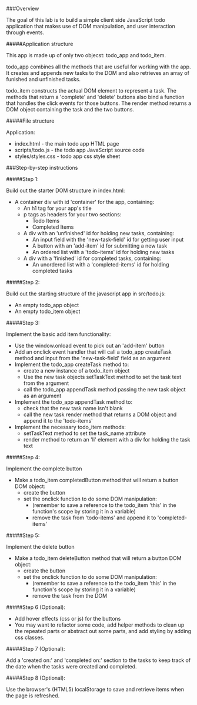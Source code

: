 ###Overview

The goal of this lab is to build a simple client side JavaScript todo application that makes use of DOM manipulation, and user interaction through events.

#####Application structure

This app is made up of only two objecst: todo_app and todo_item.

todo_app combines all the methods that are useful for working with the app.  It creates and appends new tasks to the DOM and also retrieves an array of funished and unfinished tasks.

todo_item constructs the actual DOM element to represent a task.  The methods that return a 'complete' and 'delete' buttons also bind a function that handles the click events for those buttons.  The render method returns a DOM object containing the task and the two buttons.

#####File structure

Application:

- index.html - the main todo app HTML page
- scripts/todo.js - the todo app JavaScript source code
- styles/styles.css - todo app css style sheet

###Step-by-step instructions

#####Step 1:

Build out the starter DOM structure in index.html:

- A container div with id 'container' for the app, containing:
  - An h1 tag for your app's title
  - p tags as headers for your two sections:
  	- Todo Items
  	- Completed Items
  - A div with an 'unfinished' id for holding new tasks, containing:
    - An input field with the 'new-task-field' id for getting user input
    - A button with an 'add-item' id for submitting a new task
    - An ordered list with a 'todo-items' id for holding new tasks
  - A div with a 'finished' id for completed tasks, containing:
    - An unordered list with a 'completed-items' id for holding completed tasks

#####Step 2:

Build out the starting structure of the javascript app in src/todo.js:

- An empty todo_app object
- An empty todo_item object
<!-- - Define the Object.clone() method for duplicating todo_item -->

#####Step 3:

Implement the basic add item functionality:

- Use the window.onload event to pick out an 'add-item' button
- Add an onclick event handler that will call a todo_app createTask method and input from the 'new-task-field' field as an argument
- Implement the todo_app createTask method to:
  - create a new instance of a todo_item object
  - Use the new task objects setTaskText method to set the task text from the argument
  - call the todo_app appendTask method passing the new task object as an argument
- Implement the todo_app appendTask method to:
  - check that the new task name isn't blank
  - call the new task render method that returns a DOM object and append it to the 'todo-items'
- Implement the necessary todo_item methods:
  - setTaskText method to set the task_name attribute
  - render method to return an 'li' element with a div for holding the task text

#####Step 4:

Implement the complete button

- Make a todo_item completedButton method that will return a button DOM object:
  - create the button
  - set the onclick function to do some DOM manipulation:
    - (remember to save a reference to the todo_item 'this' in the function's scope by storing it in a variable)
    - remove the task from 'todo-items' and append it to 'completed-items'

#####Step 5:

Implement the delete button

- Make a todo_item deleteButton method that will return a button DOM object:
  - create the button
  - set the onclick function to do some DOM manipulation:
    - (remember to save a reference to the todo_item 'this' in the function's scope by storing it in a variable)
    - remove the task from the DOM

#####Step 6 (Optional):

- Add hover effects (css or js) for the buttons
- You may want to refactor some code, add helper methods to clean up the repeated parts or abstract out some parts, and add styling by adding css classes.

#####Step 7 (Optional):

Add a 'created on:' and 'completed on:' section to the tasks to keep track of the date when the tasks were created and completed.

#####Step 8 (Optional):

Use the browser's (HTML5) localStorage to save and retrieve items when the page is refreshed.